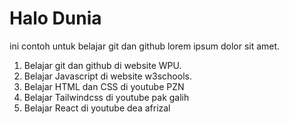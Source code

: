 # Halo Dunia

ini contoh untuk belajar git dan github
lorem ipsum dolor sit amet.

1. Belajar git dan github di website WPU.
2. Belajar Javascript di website w3schools.
3. Belajar HTML dan CSS di youtube PZN
4. Belajar Tailwindcss di youtube pak galih
5. Belajar React di youtube dea afrizal

